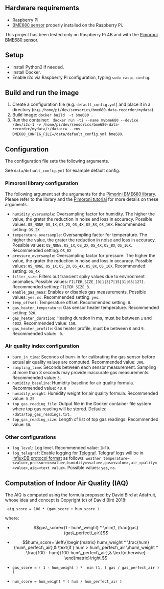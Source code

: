 
## Hardware requirements

- Raspberry Pi
- [BME680 sensor](https://www.bosch-sensortec.com/products/environmental-sensors/gas-sensors-bme680/) properly installed on the Raspberry Pi.

This project has been tested only on Raspberry Pi 4B and with the [Pimoroni BME680 sensor](https://shop.pimoroni.com/products/bme680-breakout).

## Setup

- Install Python3 if needed.
- Install Docker.
- Enable i2c via Raspberry Pi configuration, typing ``sudo raspi-config``.
 

## Build and run the image

1. Create a configuration file (e.g. ``default_config.yml``) and place it in a directory (e.g. ``/home/pi/dev/sensorics/bme680-data-recorder/mydata``).
2. Build image: ``docker build  -t bme680 .`` 
3. Run the container: `` docker run -ti --name mybme680 --device /dev/i2c-1 -v /home/pi/dev/sensorics/bme680-data-recorder/mydata/:/data:rw --env BME680_CONFIG_FILE=/data/default_config.yml bme680``.

## Configuration

The configuration file sets the following arguments.

See ``data/default_config.yml`` for example default config. 

### Pimoroni library configuration

The following argument set the arguments for the [Pimorini BME680 library](https://github.com/pimoroni/bme680-python/tree/master/library). Please refer to the library and the [Pimoroni tutorial](https://learn.pimoroni.com/tutorial/sandyj/getting-started-with-bme680-breakout) for more details on these arguments.

- ``humidity_oversample``: Oversampling factor for humidity. The higher the value, the grater the reduction in noise and loss in accuracy. Possible values: ``OS_NONE``, ``OS_1X``, ``OS_2X``, ``OS_4X``, ``OS_8X``, ``OS_16X``. Recommended setting: ``OS_2X``
- ``temperature_oversample``: Oversampling factor for temperature. The higher the value, the grater the reduction in noise and loss in accuracy. Possible values: ``OS_NONE``, ``OS_1X``, ``OS_2X``, ``OS_4X``, ``OS_8X``, ``OS_16X``. Recommended setting: ``OS_8X``
- ``pressure_oversample``: Oversampling factor for pressure. The higher the value, the grater the reduction in noise and loss in accuracy. Possible values: ``OS_NONE``, ``OS_1X``, ``OS_2X``, ``OS_4X``, ``OS_8X``, ``OS_16X``. Recommended setting: ``OS_4X``
- ``filter_size``: Filters out transient spiky values due to environment anomalies. Possible values: ``FILTER_SIZE_[0|1|3|7|15|31|63|127]``. Recommended setting: ``FILTER_SIZE_3``. 
- ``enable_gas_meas``: Enables or disables gas measurements. Possible values: ``yes``, ``no``. Recommended setting: ``yes``.
- ``temp_offset``: Temperature offset. Recommended setting: ``0``. 
- ``gas_heater_temperature``: Gas sensor heater temperature. Recommended setting: ``320``.
- ``gas_heater_duration``: Heating duration in ms, must be between ``1`` and ``4032``. Recommended value: ``150``.
- ``gas_heater_profile``: Gas heater profile, must be between ``0`` and ``9``. Recommended value: `` 0``.

### Air quality index configuration

- ``burn_in_time``: Seconds of burn-in for calibrating the gas sensor before actual air quality values are computed. Recommended value: ``300``.
- ``sampling_time``: Seconds between each sensor measurement. Sampling at more than 3 seconds may provide inaccurate gas measurements. Recommended value: ``3``.
- ``humidity_baseline``: Humidity baseline for air quality formula. Recommended value: ``40.0``
- ``humidity_weight``: Humidity weight for air quality formula. Recommended value: ``0.25``
- ``top_gas_reading_file``: Output file in the Docker container file system where top gas reading will be stored. Defaults: ``/data/top_gas_readings.txt``.
- ``top_gas_reading_size``: Length of list of top gas readings. Recommended value: ``50``.

### Other configurations

- ``log_level``: Log level. Recommended value: ``INFO``.
- ``log_telegraf``: Enable logging for [Telegraf](https://www.influxdata.com/time-series-platform/telegraf/). Telegraf logs will be in [InfluxDB protocol format](https://docs.influxdata.com/influxdb/v1.8/write_protocols/line_protocol_reference/) as follows: ``weather temperature=<value>,pressure=<value>,humidity=<value>,gas=<value>,air_quality=<value>,aiq=<text value>``. Possible values: ``yes``, ``no``.


## Computation of Indoor Air Quality (IAQ)

The AIQ is computed using the formula proposed by David Bird at Adafruit, whose idea and concept is Copyright (c) of David Bird 2018:

`` aiq_score = 100 * (gam_score + hum_score )``

where: 

- $$gas\_score=(1 - hum\_weight) * \min(1, \frac{gas}{gas\_perfect\_air})$$

- $$hum\_score= \left\{\begin{matrix} hum\_weight * \frac{hum}{hum\_perfect\_air},& \text{if } hum > hum\_perfect\_air
\\hum\_weight * \frac{100 - hum}{100-hum\_perfect\_air},& \text{otherwise}
\end{matrix}\right.$$

- ``gas_score = ( 1 - hum_weight ) *  min (1, ( gas / gas_perfect_air ) )``

- ``hum_score = hum_weight * ( hum / hum_perfect_air )``
 
